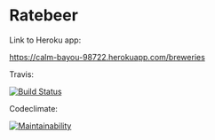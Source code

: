 # Ratebeer

Link to Heroku app:

https://calm-bayou-98722.herokuapp.com/breweries

Travis: 

[![Build Status](https://travis-ci.org/Mustekala/ratebeer.svg?branch=master)](https://travis-ci.org/Mustekala/ratebeer)

Codeclimate:

[![Maintainability](https://api.codeclimate.com/v1/badges/9696fa23bd25e8d6af45/maintainability)](https://codeclimate.com/github/Mustekala/ratebeer/maintainability)
